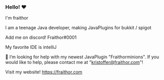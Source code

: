 ### Hello! ❤️
I'm fraithor 

I am a teenage Java developer, making JavaPlugins for bukkit / spigot

Add me on discord! Fraithor#0001

My favorite IDE is intelliJ

🤔 I’m looking for help with my newest JavaPlugin "Fraithorminions". If you would like to help, please contact me at "kristoffer@fraithor.com"!

Visit my website! https://fraithor.com
